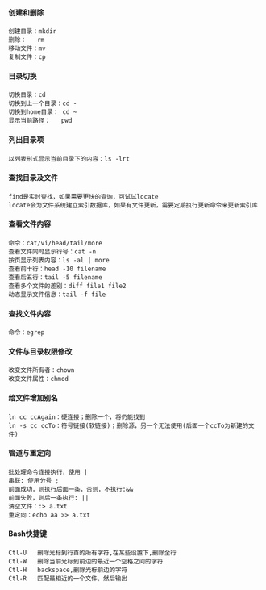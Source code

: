 #### 创建和删除
	创建目录：mkdir
	删除：   rm
	移动文件：mv
	复制文件：cp

#### 目录切换
	切换目录：cd
	切换到上一个目录：cd -
	切换到home目录： cd ~
	显示当前路径：   pwd

#### 列出目录项
	以列表形式显示当前目录下的内容：ls -lrt

#### 查找目录及文件
	find是实时查找，如果需要更快的查询，可试试locate
	locate会为文件系统建立索引数据库，如果有文件更新，需要定期执行更新命令来更新索引库

#### 查看文件内容
	命令：cat/vi/head/tail/more
	查看文件同时显示行号：cat -n
	按页显示列表内容：ls -al | more
	查看前十行：head -10 filename
	查看后五行：tail -5 filename
	查看多个文件的差别：diff file1 file2
	动态显示文件信息：tail -f file

#### 查找文件内容
	命令：egrep

#### 文件与目录权限修改
	改变文件所有者：chown
	改变文件属性：chmod

#### 给文件增加别名
	ln cc ccAgain：硬连接；删除一个，将仍能找到
	ln -s cc ccTo：符号链接(软链接)；删除源，另一个无法使用(后面一个ccTo为新建的文件)

#### 管道与重定向
	批处理命令连接执行，使用 |
	串联: 使用分号 ;
	前面成功，则执行后面一条，否则，不执行:&&
	前面失败，则后一条执行: ||
	清空文件：:> a.txt
	重定向：echo aa >> a.txt

#### Bash快捷键
	Ctl-U   删除光标到行首的所有字符,在某些设置下,删除全行
	Ctl-W   删除当前光标到前边的最近一个空格之间的字符
	Ctl-H   backspace,删除光标前边的字符
	Ctl-R   匹配最相近的一个文件，然后输出




